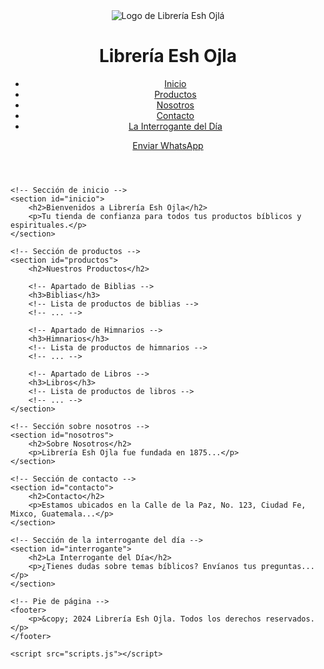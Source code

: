 <!DOCTYPE html>
<html lang="es">
<head>
    <meta charset="UTF-8">
    <meta name="viewport" content="width=device-width, initial-scale=1.0">
    <title>Librería Esh Ojla</title>
    <link rel="stylesheet" href="styles.css">
</head>
<body>
    <!-- Encabezado -->
    <header>
        <img src="http://www.eshojla.com/mnt/data/Logo Empresa Roberto Pirir 3BA.png" alt="Logo de Librería Esh Ojlá">
        <h1>Librería Esh Ojla</h1>
        <nav>
            <ul>
                <li><a href="#inicio">Inicio</a></li>
                <li><a href="#productos">Productos</a></li>
                <li><a href="#nosotros">Nosotros</a></li>
                <li><a href="#contacto">Contacto</a></li>
                <li><a href="#interrogante">La Interrogante del Día</a></li>
            </ul>
        </nav>
        <a href="https://wa.me/50212345678?text=%C2%BFTienes%20dudas%20sobre%20temas%20b%C3%ADblicos%3F%20En%C3%B3vianos%20tus%20preguntas%20y%20las%20responderemos%20en%20nuestra%20pr%C3%B3xima%20edici%C3%B3n.%20Puedes%20escribirnos%20a%20nuestro%20correo%3A%20dudasbiblicas%40gmail.com" class="whatsapp-link" target="_blank">Enviar WhatsApp</a>
    </header>

    <!-- Sección de inicio -->
    <section id="inicio">
        <h2>Bienvenidos a Librería Esh Ojla</h2>
        <p>Tu tienda de confianza para todos tus productos bíblicos y espirituales.</p>
    </section>

    <!-- Sección de productos -->
    <section id="productos">
        <h2>Nuestros Productos</h2>

        <!-- Apartado de Biblias -->
        <h3>Biblias</h3>
        <!-- Lista de productos de biblias -->
        <!-- ... -->
        
        <!-- Apartado de Himnarios -->
        <h3>Himnarios</h3>
        <!-- Lista de productos de himnarios -->
        <!-- ... -->

        <!-- Apartado de Libros -->
        <h3>Libros</h3>
        <!-- Lista de productos de libros -->
        <!-- ... -->
    </section>

    <!-- Sección sobre nosotros -->
    <section id="nosotros">
        <h2>Sobre Nosotros</h2>
        <p>Librería Esh Ojla fue fundada en 1875...</p>
    </section>

    <!-- Sección de contacto -->
    <section id="contacto">
        <h2>Contacto</h2>
        <p>Estamos ubicados en la Calle de la Paz, No. 123, Ciudad Fe, Mixco, Guatemala...</p>
    </section>

    <!-- Sección de la interrogante del día -->
    <section id="interrogante">
        <h2>La Interrogante del Día</h2>
        <p>¿Tienes dudas sobre temas bíblicos? Envíanos tus preguntas...</p>
    </section>

    <!-- Pie de página -->
    <footer>
        <p>&copy; 2024 Librería Esh Ojla. Todos los derechos reservados.</p>
    </footer>

    <script src="scripts.js"></script>
</body>
</html>
